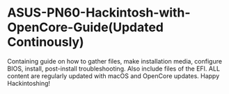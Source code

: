 # ASUS-PN60-Hackintosh-with-OpenCore-Guide(Updated Continously)
Containing guide on how to gather files, make installation media, configure BIOS, install, post-install troubleshooting. Also include files of the EFI. ALL content are regularly updated with macOS and OpenCore updates. Happy Hackintoshing!
